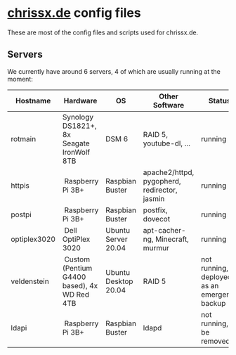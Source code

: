 # [chrissx.de](https://chrissx.de) config files

These are most of the config files and scripts used for chrissx.de.

## Servers
We currently have around 6 servers, 4 of which are usually running at
the moment:

| Hostname     | Hardware                                    | OS                   | Other Software                               | Status                                       |
|--------------|---------------------------------------------|----------------------|----------------------------------------------|----------------------------------------------|
| rotmain      | Synology DS1821+, 8x Seagate IronWolf 8TB   | DSM 6                | RAID 5, youtube-dl, ...                      | running                                      |
| httpis       | Raspberry Pi 3B+                            | Raspbian Buster      | apache2/httpd, pygopherd, redirector, jasmin | running                                      |
| postpi       | Raspberry Pi 3B+                            | Raspbian Buster      | postfix, dovecot                             | running                                      |
| optiplex3020 | Dell OptiPlex 3020                          | Ubuntu Server 20.04  | apt-cacher-ng, Minecraft, murmur             | running                                      |
| veldenstein  | Custom (Pentium G4400 based), 4x WD Red 4TB | Ubuntu Desktop 20.04 | RAID 5                                       | not running, deployed as an emergency backup |
| ldapi        | Raspberry Pi 3B+                            | Raspbian Buster      | ldapd                                        | not running, to be removed                   |
